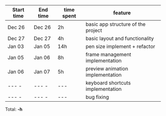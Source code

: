 | Start time  | End time | time spent |                   feature                   |
|-------------|----------|------------|---------------------------------------------|
| Dec 26      | Dec 26   | 2h         | basic app structure of the project          |
| Dec 27      | Dec 27   | 4h         | basic layout and functionality              |
| Jan 03      | Jan 05   | 14h        | pen size implement + refactor               |
| Jan 05      | Jan 06   | 8h         | frame management implementation             |
| Jan 06      | Jan 07   | 5h         | preview animation implementation            |
| --- -       | --- -    | ---        | keyboard shortcuts implementation           |
| --- -       | --- -    | ---        | bug fixing                                  |
        
Total: **-h**